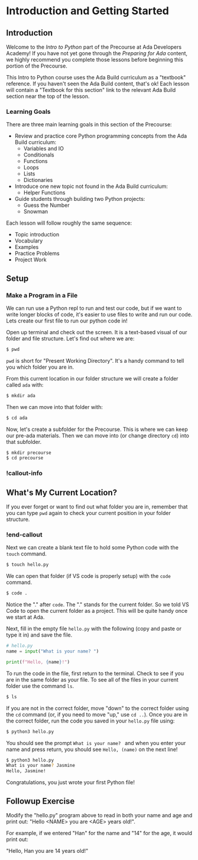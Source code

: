 # Introduction and Getting Started

## Introduction

Welcome to the *Intro to Python* part of the Precourse at Ada Developers Academy!  If you have not yet gone through the *Preparing for Ada* content, we highly recommend you complete those lessons before beginning this portion of the Precourse.  

This Intro to Python course uses the Ada Build curriculum as a "textbook" reference.  If you haven't seen the Ada Build content, that's ok!  Each lesson will contain a "Textbook for this section" link to the relevant Ada Build section near the top of the lesson.

### Learning Goals

There are three main learning goals in this section of the Precourse:

* Review and practice core Python programming concepts from the Ada Build curriculum:
    * Variables and IO
    * Conditionals
    * Functions
    * Loops
    * Lists
    * Dictionaries
* Introduce one new topic not found in the Ada Build curriculum:
    * Helper Functions
* Guide students through building two Python projects:
    * Guess the Number
    * Snowman


Each lesson will follow roughly the same sequence:
* Topic introduction
* Vocabulary
* Examples
* Practice Problems
* Project Work

## Setup

### Make a Program in a File

We can run use a Python repl to run and test our code, but if we want to write longer blocks of code, it's easier to use files to write and run our code.  Lets create our first file to run our python code in!

Open up terminal and check out the screen. It is a text-based visual of our folder and file structure. Let's find out where we are:

```sh
$ pwd
```

`pwd` is short for "Present Working Directory".  It's a handy command to tell you which folder you are in.

From this current location in our folder structure we will create a folder called `ada` with:

```sh
$ mkdir ada
```

Then we can move into that folder with:

```sh
$ cd ada
```

Now, let's create a subfolder for the Precourse.  This is where we can keep our pre-ada materials.  Then we can move into (or change directory `cd`) into that subfolder.

```sh
$ mkdir precourse
$ cd precourse
```

### !callout-info

## What's My Current Location?

If you ever forget or want to find out what folder you are in, remember that you can type `pwd` again to check your current position in your folder structure.

### !end-callout

Next we can create a blank text file to hold some Python code with the `touch` command.

```sh
$ touch hello.py
```

We can open that folder (if VS code is properly setup) with the `code` command.

```sh
$ code .
```

Notice the "." after `code`.  The "." stands for the current folder.  So we told VS Code to open the current folder as a project.  This will be quite handy once we start at Ada.

Next, fill in the empty file `hello.py` with the following (copy and paste or type it in) and save the file.

```python
# hello.py
name = input("What is your name? ")

print(f"Hello, {name}!")
```

To run the code in the file, first return to the terminal.  Check to see if you are in the same folder as your file.  To see all of the files in your current folder use the command `ls`.

```sh
$ ls
```

If you are not in the correct folder, move "down" to the correct folder using the `cd` command (or, if you need to move "up," use `cd ..`).  Once you are in the correct folder, run the code you saved in your `hello.py` file using:

```sh
$ python3 hello.py
```

You should see the prompt `What is your name? ` and when you enter your name and press return, you should see `Hello, (name)` on the next line!

```sh
$ python3 hello.py
What is your name? Jasmine
Hello, Jasmine!
```

Congratulations, you just wrote your first Python file!

## Followup Exercise

Modify the "hello.py" program above to read in both your name and age and print out:  "Hello \<NAME\> you are \<AGE\> years old!".

For example, if we entered "Han" for the name and "14" for the age, it would print out:

"Hello, Han you are 14 years old!"
